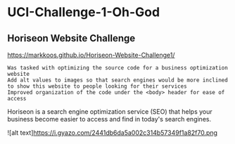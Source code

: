 # UCI-Challenge-1-Oh-God

## Horiseon Website Challenge

https://markkoos.github.io/Horiseon-Website-Challenge1/

```
Was tasked with optimizing the source code for a business optimization website
Add alt values to images so that search engines would be more inclined to show this website to people looking for their services
Improved organization of the code under the <body> header for ease of access
```

Horiseon is a search engine optimization service (SEO) that helps your business become easier to access and find in today's search engines. 

![alt text]https://i.gyazo.com/2441db6da5a002c314b57349f1a82f70.png